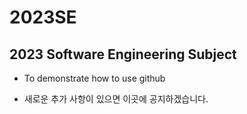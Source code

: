 # 2023SE
## 2023 Software Engineering Subject
- To demonstrate how to use github
* 새로운 추가 사항이 있으면 이곳에 공지하겠습니다.

